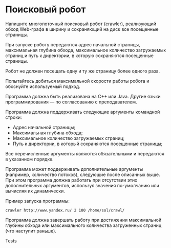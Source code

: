 # Поисковый робот #
 
Напишите многопоточный поисковый робот (crawler), реализующий обход Web-графа в ширину и сохраняющий на диск все посещенные страницы.
 
При запуске роботу передаются адрес начальной страницы, максимальная глубина обхода, максимальное количество загружаемых страниц и путь к директории, в которую сохраняются посещенные страницы.
 
Робот не должен посещать одну и ту же страницу более одного раза.
 
Попытайтесь добиться максимальной скорости работы робота и обоснуйте используемый подход.
 
Программа должна быть реализована на C++ или Java. Другие языки программирования — по согласованию с преподавателем.
 
Программа должна поддерживать следующие аргументы командной строки:
 - Адрес начальной страницы;
 - Максимальная глубина обхода;
 - Максимальное количество загружаемых страниц;
 - Путь к директории, в который сохраняются посещенные страницы;
 
Все перечисленные аргументы являются обязательными и передаются в указанном порядке.
 
Программа может поддерживать дополнительные аргументы (например, количество потоков), следующие после описанных выше. При этом программа должна работать при отсутствии этих дополнительных аргументов, используя значения по-умолчанию или вычисляя их динамически.

Пример запуска программы:
    
    crawler http://www.yandex.ru/ 2 100 /home/sol/crawl/
 
Программа должна завершать работу при достижении максимальной глубины обхода или максимального количества загруженных страниц (что наступит раньше).

Tests
